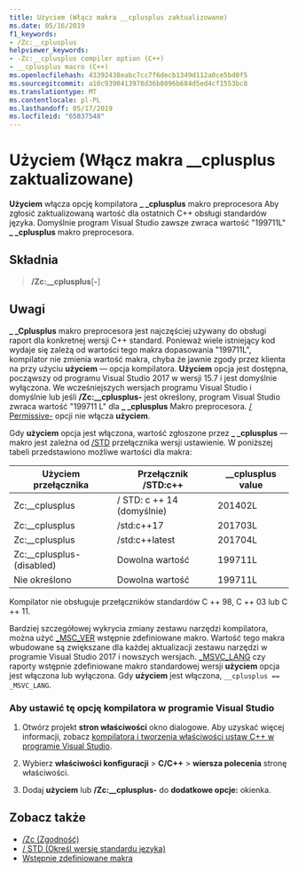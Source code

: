 ```yaml
---
title: Użyciem (Włącz makra __cplusplus zaktualizowane)
ms.date: 05/16/2019
f1_keywords:
- /Zc:__cplusplus
helpviewer_keywords:
- -Zc:__cplusplus compiler option (C++)
- __cplusplus macro (C++)
ms.openlocfilehash: 43392438eabc7cc7f6decb1349d112a0ce5bd0f5
ms.sourcegitcommit: a10c9390413978d36b8096b684d5ed4cf1553bc8
ms.translationtype: MT
ms.contentlocale: pl-PL
ms.lasthandoff: 05/17/2019
ms.locfileid: "65837548"
---
```

# <a name="zccplusplus-enable-updated-cplusplus-macro"></a>Użyciem (Włącz makra __cplusplus zaktualizowane)

**Użyciem** włącza opcję kompilatora  **\_ \_cplusplus** makro preprocesora Aby zgłosić zaktualizowaną wartość dla ostatnich C++ obsługi standardów języka. Domyślnie program Visual Studio zawsze zwraca wartość "199711L"  **\_ \_cplusplus** makro preprocesora.

## <a name="syntax"></a>Składnia

> **/Zc:__cplusplus**[**-**]

## <a name="remarks"></a>Uwagi

 **\_ \_Cplusplus** makro preprocesora jest najczęściej używany do obsługi raport dla konkretnej wersji C++ standard. Ponieważ wiele istniejący kod wydaje się zależą od wartości tego makra dopasowania "199711L", kompilator nie zmienia wartość makra, chyba że jawnie zgody przez klienta na przy użyciu **użyciem** — opcja kompilatora. **Użyciem** opcja jest dostępna, począwszy od programu Visual Studio 2017 w wersji 15.7 i jest domyślnie wyłączona. We wcześniejszych wersjach programu Visual Studio i domyślnie lub jeśli **/Zc:__cplusplus-** jest określony, program Visual Studio zwraca wartość "199711 L" dla  **\_ \_cplusplus** Makro preprocesora. [/ Permissive-](permissive-standards-conformance.md) opcji nie włącza **użyciem**.

Gdy **użyciem** opcja jest włączona, wartość zgłoszone przez  **\_ \_cplusplus** — makro jest zależna od [/STD](std-specify-language-standard-version.md) przełącznika wersji ustawienie. W poniższej tabeli przedstawiono możliwe wartości dla makra:

|Użyciem przełącznika|Przełącznik /STD:c++|__cplusplus value|
|-|-|-|
Zc:__cplusplus|/ STD: c ++ 14 (domyślnie)|201402L
Zc:__cplusplus|/std:c++17|201703L
Zc:__cplusplus|/std:c++latest|201704L
Zc:__cplusplus- (disabled)|Dowolna wartość|199711L
Nie określono|Dowolna wartość|199711L

Kompilator nie obsługuje przełączników standardów C ++ 98, C ++ 03 lub C ++ 11.

Bardziej szczegółowej wykrycia zmiany zestawu narzędzi kompilatora, można użyć [_MSC_VER](../../preprocessor/predefined-macros.md) wstępnie zdefiniowane makro. Wartość tego makra wbudowane są zwiększane dla każdej aktualizacji zestawu narzędzi w programie Visual Studio 2017 i nowszych wersjach. [_MSVC_LANG](../../preprocessor/predefined-macros.md) czy raporty wstępnie zdefiniowane makro standardowej wersji **użyciem** opcja jest włączona lub wyłączona. Gdy **użyciem** jest włączona, `__cplusplus == _MSVC_LANG`.

### <a name="to-set-this-compiler-option-in-visual-studio"></a>Aby ustawić tę opcję kompilatora w programie Visual Studio

1. Otwórz projekt **stron właściwości** okno dialogowe. Aby uzyskać więcej informacji, zobacz [kompilatora i tworzenia właściwości ustaw C++ w programie Visual Studio](../working-with-project-properties.md).

1. Wybierz **właściwości konfiguracji** > **C/C++** > **wiersza polecenia** stronę właściwości.

1. Dodaj **użyciem** lub **/Zc:__cplusplus-** do **dodatkowe opcje:** okienka.

## <a name="see-also"></a>Zobacz także

- [/Zc (Zgodność)](zc-conformance.md)
- [/ STD (Określ wersję standardu języka)](std-specify-language-standard-version.md)
- [Wstępnie zdefiniowane makra](../../preprocessor/predefined-macros.md)
